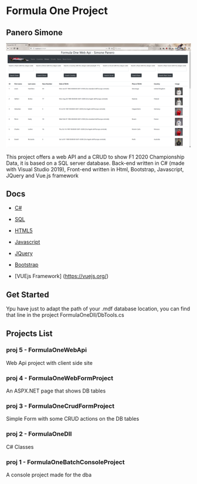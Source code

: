 # Formula One Project

## Panero Simone

![interface](https://github.com/vallauri-ict/formula-1-spanero/blob/master/interface.png) <br>


This project offers a web API and a CRUD to show F1 2020 Championship Data, it is based on a SQL server database.
Back-end written in C# (made with Visual Studio 2019), Front-end written in Html, Bootstrap, Javascript, JQuery and Vue.js framework

## Docs

- [C#](https://docs.microsoft.com/it-it/dotnet/csharp/)
- [SQL](https://www.w3schools.com/sql/default.asp)

- [HTML5](https://www.w3schools.com/html/default.asp)
- [Javascript](https://www.w3schools.com/js/default.asp)
- [JQuery](https://www.w3schools.com/jquery/default.asp)
- [Bootstrap](https://getbootstrap.com/)
- [VUEjs Framework] (https://vuejs.org/)


## Get Started
Ypu have just to adapt the path of your .mdf database location, you can find that line in the project FormulaOneDll/DbTools.cs 


## Projects List

### proj 5 - FormulaOneWebApi

Web Api project with client side site

### proj 4 - FormulaOneWebFormProject

An ASPX.NET page that shows DB tables

### proj 3 - FormulaOneCrudFormProject

Simple Form with some CRUD actions on the DB tables<br>

### proj 2 - FormulaOneDll

C# Classes

### proj 1 - FormulaOneBatchConsoleProject

A console project made for the dba
